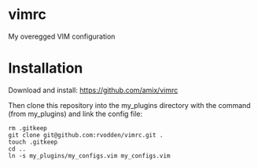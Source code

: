 # vimrc
My overegged VIM configuration

# Installation
Download and install: 
https://github.com/amix/vimrc

Then clone this repository into the my_plugins directory with the command (from my_plugins) and link the config file:

```
rm .gitkeep
git clone git@github.com:rvodden/vimrc.git .
touch .gitkeep
cd ..
ln -s my_plugins/my_configs.vim my_configs.vim
```

